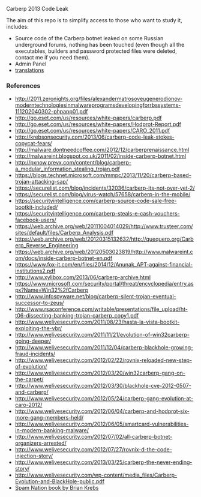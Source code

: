 Carberp 2013 Code Leak

The aim of this repo is to simplify access to those who want to study it, includes:

* Source code of the Carberp botnet leaked on some Russian underground forums, nothing has been touched (even though all the executables, builders and password protected files were deleted, contact me if you need them).
* Admin Panel
* [translations](http://malwageddon.blogspot.co.uk/2013/06/carberp-olympus-has-fallen.html)

### References

- http://2011.zeronights.org/files/alexandermatrosoveugenerodionov-moderntechnologiesinmalwareprogramsdevelopingforrbssystems-111202040302-phpapp01.pdf
- http://go.eset.com/us/resources/white-papers/carberp.pdf
- http://go.eset.com/us/resources/white-papers/Hodprot-Report.pdf
- http://go.eset.com/us/resources/white-papers/CARO_2011.pdf
- http://krebsonsecurity.com/2013/06/carberp-code-leak-stokes-copycat-fears/
- http://malware.dontneedcoffee.com/2012/12/carberprenaissance.html
- http://malwareint.blogspot.co.uk/2011/02/inside-carberp-botnet.html
- http://pxnow.prevx.com/content/blog/carberp-a_modular_information_stealing_trojan.pdf
- https://blogs.technet.microsoft.com/mmpc/2013/11/20/carberp-based-trojan-attacking-sap/
- https://securelist.com/blog/incidents/32036/carberp-its-not-over-yet-2/
- https://securelist.com/blog/virus-watch/57658/carberp-in-the-mobile/
- https://securityintelligence.com/carberp-source-code-sale-free-bootkit-included/
- https://securityintelligence.com/carberp-steals-e-cash-vouchers-facebook-users/
- https://web.archive.org/web/20111004014029/http://www.trusteer.com/sites/default/files/Carberp_Analysis.pdf
- https://web.archive.org/web/20120315132632/http://quequero.org/Carberp_Reverse_Engineering
- https://web.archive.org/web/20120503023819/http://www.malwareint.com/docs/inside-carberp-botnet-en.pdf
- https://www.fox-it.com/en/files/2014/12/Anunak_APT-against-financial-institutions2.pdf
- http://www.xylibox.com/2013/06/carberp-archive.html
- https://www.microsoft.com/security/portal/threat/encyclopedia/entry.aspx?Name=Win32%2fCarberp
- http://www.infospyware.net/blog/carberp-silent-trojan-eventual-successor-to-zeus/
- http://www.rsaconference.com/writable/presentations/file_upload/ht-t06-dissecting-banking-trojan-carberp_copy1.pdf
- http://www.welivesecurity.com/2011/08/23/hasta-la-vista-bootkit-exploiting-the-vbr/
- http://www.welivesecurity.com/2011/11/21/evolution-of-win32carberp-going-deeper/
- http://www.welivesecurity.com/2011/12/04/carberp-blackhole-growing-fraud-incidents/
- http://www.welivesecurity.com/2012/02/22/rovnix-reloaded-new-step-of-evolution/
- http://www.welivesecurity.com/2012/03/20/win32carberp-gang-on-the-carpet/
- http://www.welivesecurity.com/2012/03/30/blackhole-cve-2012-0507-and-carberp/
- http://www.welivesecurity.com/2012/05/24/carberp-gang-evolution-at-caro-2012/
- http://www.welivesecurity.com/2012/06/04/carberp-and-hodprot-six-more-gang-members-held/
- http://www.welivesecurity.com/2012/06/05/smartcard-vulnerabilities-in-modern-banking-malware/
- http://www.welivesecurity.com/2012/07/02/all-carberp-botnet-organizers-arrested/
- http://www.welivesecurity.com/2012/07/27/rovnix-d-the-code-injection-story/
- http://www.welivesecurity.com/2013/03/25/carberp-the-never-ending-story/
- http://www.welivesecurity.com/wp-content/media_files/Carberp-Evolution-and-BlackHole-public.pdf
- [Spam Nation book  by Brian Krebs](https://www.amazon.co.uk/Spam-Nation-Organized-Cybercrime--Epidemic/dp/1492603236/)
